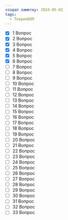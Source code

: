 ```yaml
---
создал заметку: 2024-05-02
tags:
  - ТеорияООП
---
```

- [x] 1 Вопрос
- [x] 2 Вопрос
- [x] 3 Вопрос
- [x] 4 Вопрос
- [x] 5 Вопрос
- [x] 6 Вопрос
- [ ] 7 Вопрос
- [ ] 8 Вопрос
- [ ] 9 Вопрос
- [ ] 10 Вопрос
- [ ] 11 Вопрос
- [ ] 12 Вопрос
- [ ] 13 Вопрос
- [ ] 14 Вопрос
- [ ] 15 Вопрос
- [ ] 16 Вопрос
- [ ] 17 Вопрос
- [ ] 18 Вопрос
- [ ] 19 Вопрос
- [ ] 20 Вопрос
- [ ] 21 Вопрос
- [ ] 22 Вопрос
- [ ] 23 Вопрос
- [ ] 24 Вопрос
- [ ] 25 Вопрос
- [ ] 26 Вопрос
- [ ] 27 Вопрос
- [ ] 28 Вопрос
- [ ] 29 Вопрос
- [ ] 30 Вопрос
- [ ] 31 Вопрос
- [ ] 32 Вопрос
- [ ] 33 Вопрос